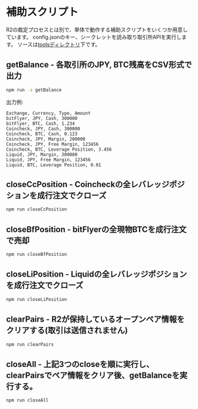 # 補助スクリプト

R2の裁定プロセスとは別で、単体で動作する補助スクリプトをいくつか用意しています。
config.jsonのキー、シークレットを読み取り取引所APIを実行します。
ソースは[toolsディレクトリ](https://github.com/bitrinjani/r2/tree/master/tools)下です。

## getBalance - 各取引所のJPY, BTC残高をCSV形式で出力

```bash
npm run -s getBalance
```

出力例:

```
Exchange, Currency, Type, Amount
bitFlyer, JPY, Cash, 300000
bitFlyer, BTC, Cash, 1.234
Coincheck, JPY, Cash, 300000
Coincheck, BTC, Cash, 0.123
Coincheck, JPY, Margin, 200000
Coincheck, JPY, Free Margin, 123456
Coincheck, BTC, Leverage Position, 3.456
Liquid, JPY, Margin, 300000
Liquid, JPY, Free Margin, 123456
Liquid, BTC, Leverage Position, 0.01
```

## closeCcPosition - Coincheckの全レバレッジポジションを成行注文でクローズ

```bash
npm run closeCcPosition
```

## closeBfPosition - bitFlyerの全現物BTCを成行注文で売却

```bash
npm run closeBfPosition
```

## closeLiPosition - Liquidの全レバレッジポジションを成行注文でクローズ

```bash
npm run closeLiPosition
```

## clearPairs - R2が保持しているオープンペア情報をクリアする(取引は送信されません)

```bash
npm run clearPairs
```

## closeAll - 上記3つのcloseを順に実行し、clearPairsでペア情報をクリア後、getBalanceを実行する。

```bash
npm run closeAll
```
